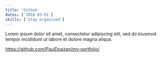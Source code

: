 ```yaml
---
title: 'Github'
dates: ['2018-05-01']
skills: ['Stay organized']
---
```


Lorem ipsum dolor sit amet, consectetur adipiscing elit, sed do eiusmod tempor incididunt ut labore et dolore magna aliqua.

https://github.com/PaulDoazan/my-portfolio/